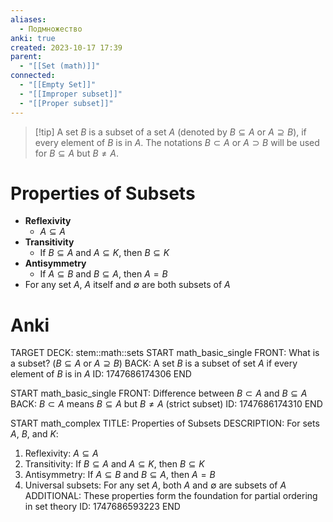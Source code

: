 ```yaml
---
aliases:
  - Подмножество
anki: true
created: 2023-10-17 17:39
parent:
  - "[[Set (math)]]"
connected:
  - "[[Empty Set]]"
  - "[[Improper subset]]"
  - "[[Proper subset]]"
---
```


> [!tip] A set $B$ is a subset of a set $A$ (denoted by $B⊆A$ or $A⊇B$), 
> if every element of $B$ is in $A$. 
> The notations $B ⊂ A$ or $A ⊃ B$ will be used for $B ⊆ A$ but $B  \neq A$.


# Properties of Subsets
- **Reflexivity** 
    - $A⊆A$
- **Transitivity**
    - If $B⊆A$ and $A⊆K$, then $B⊆K$
- **Antisymmetry**
    - If $A⊆B$ and $B⊆A$, then $A=B$
- For any set $A$, $A$ itself and $∅$ are both subsets of $A$

# Anki
TARGET DECK: stem::math::sets
START
math_basic_single
FRONT: What is a subset? ($B⊆A$ or $A⊇B$)
BACK: A set $B$ is a subset of set $A$ if every element of $B$ is in $A$
ID: 1747686174306
END

START
math_basic_single
FRONT: Difference between $B ⊂ A$ and $B ⊆ A$
BACK: $B ⊂ A$ means $B ⊆ A$ but $B \neq A$ (strict subset)
ID: 1747686174310
END

START
math_complex
TITLE: Properties of Subsets
DESCRIPTION: For sets $A$, $B$, and $K$:
1. Reflexivity: $A ⊆ A$
2. Transitivity: If $B ⊆ A$ and $A ⊆ K$, then $B ⊆ K$
3. Antisymmetry: If $A ⊆ B$ and $B ⊆ A$, then $A = B$
4. Universal subsets: For any set $A$, both $A$ and $∅$ are subsets of $A$
ADDITIONAL: These properties form the foundation for partial ordering in set theory
ID: 1747686593223
END


